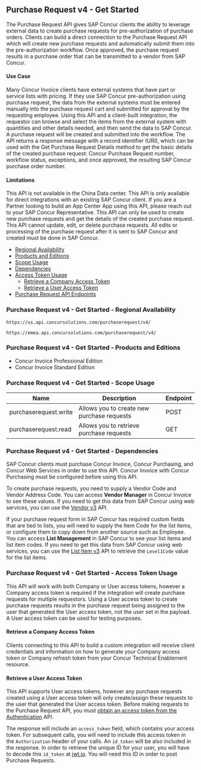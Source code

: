 
## Purchase Request v4 - Get Started


The Purchase Request API gives SAP Concur clients the ability to leverage external data to create purchase requests for pre-authorization of purchase orders. Clients can build a direct connection to the Purchase Request API which will create new purchase requests and automatically submit them into the pre-authorization workflow. Once approved, the purchase request results in a purchase order that can be transmitted to a vendor from SAP Concur.

#### Use Case

Many Concur Invoice clients have external systems that have part or service lists with pricing. If they use SAP Concur pre-authorization using purchase request, the data from the external systems must be entered manually into the purchase request cart and submitted for approval by the requesting employee. Using this API and a client-built integration, the requestor can browse and select the items from the external system with quantities and other details needed, and then send the data to SAP Concur. A purchase request will be created and submitted into the workflow. The API returns a response message with a record identifier (URI), which can be used with the Get Purchase Request Details method to get the basic details of the created purchase request: Concur Purchase Request number, workflow status, exceptions, and once approved, the resulting SAP Concur purchase order number. 

#### Limitations

This API is not available in the China Data center. This API is only available for direct integrations with an existing SAP Concur client. If you are a Partner looking to build an App Center App using this API, please reach out to your SAP Concur Representative. This API can only be used to create new purchase requests and get the details of the created purchase request. This API cannot update, edit, or delete purchase requests. All edits or processing of the purchase request after it is sent to SAP Concur and created must be done in SAP Concur.

- [Regional Availability](#purchase-request-v4-get-started-regional-availability)
- [Products and Editions](#purchase-request-v4-get-started-products-and-editions)
- [Scope Usage](#purchase-request-v4-get-started-scope-usage)
- [Dependencies](#purchase-request-v4-get-started-dependencies)
- [Access Token  Usage](#purchase-request-v4-get-started-access-token-usage)
    - [Retrieve a Company Access Token](#retrieve-a-company-access-token)
    - [Retrieve a User Access Token](#retrieve-a-user-access-token)
- [Purchase Request API Endpoints](#purchase-request-v4-endpoints)


### Purchase Request v4 - Get Started - Regional Availability

```
https://us.api.concursolutions.com/purchaserequest/v4/
```

```
https://emea.api.concursolutions.com/purchaserequest/v4/
```

### Purchase Request v4 - Get Started - Products and Editions

* Concur Invoice Professional Edition
* Concur Invoice Standard Edition

### Purchase Request v4 - Get Started - Scope Usage

Name|Description|Endpoint
---|---|---
purchaserequest.write|Allows you to create new purchase requests|POST
purchaserequest.read|Allows you to retrieve  purchase requests|GET

### Purchase Request v4 - Get Started - Dependencies

SAP Concur clients must purchase Concur Invoice, Concur Purchasing, and Concur Web Services in order to use this API. Concur Invoice with Concur Purchasing must be configured before using this API.   

To create purchase requests, you need to supply a Vendor Code and Vendor Address Code. You can access **Vendor Manager** in Concur Invoice to see these values. If you need to get this data from SAP Concur using web services, you can use the [Vendor v3](/api-reference/invoice/v3.vendor.html) API.

If your purchase request form in SAP Concur has required custom fields that are tied to lists, you will need to supply the Item Code for the list items, or configure them to copy down from another source such as Employee. You can access  **List Management** in SAP Concur to see your list items and list item codes. If you need to get this data from SAP Concur using web services, you can use the [List Item v3](/api-reference/common/list-item/v3.list-item.html) API to retrieve the `Level1Code` value for the list items. 

### Purchase Request v4 - Get Started - Access Token Usage

This API will work with both Company or User access tokens, however a Company access token is required if the integration will create purchase requests for multiple requestors. Using a User access token to create purchase requests results in the purchase request being assigned to the user that generated the User access token, not the user set in the payload. A User access token can be used for testing purposes. 

#### Retrieve a Company Access Token

Clients connecting to this API to build a custom integration will receive client credentials and information on how to generate your Company access token or Company refresh token from your Concur Technical Enablement resource.

#### Retrieve a User Access Token

This API supports User access tokens, however any purchase requests created using a User access token will only create/assign these requests to the user that generated the User access token. Before making requests to the Purchase Request API, you must [obtain an access token from the Authentication](/api-reference/authentication/getting-started.html) API.

The response will include an `access_token` field, which contains your access token. For subsequent calls, you will need to include this access token in the `Authorization` header of your calls. An `id_token` will be also included in the response. In order to retrieve the unique ID for your user, you will have to decode this `id_token` at [jwt.io](https://jwt.io/). You will need this ID in order to post Purchase Requests.
